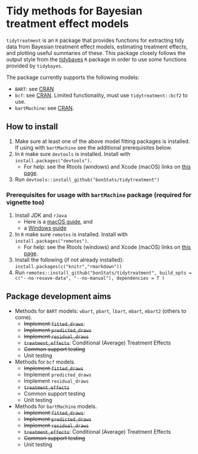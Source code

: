 # Tidy methods for Bayesian treatment effect models

`tidytreatment` is an `R` package that provides functions for extracting tidy data from Bayesian treatment effect models, estimating treatment effects, and plotting useful summaries of these. This package closely follows the output style from the [tidybayes](https://github.com/mjskay/tidybayes) `R` package in order to use some functions provided by `tidybayes`.

The package currently supports the following models:

- `BART`: see [CRAN](https://cran.r-project.org/package=BART)
- `bcf`: see [CRAN](https://cran.r-project.org/package=bcf). Limited functionality, must use `tidytreatment::bcf2` to use.
- `bartMachine`: see [CRAN](https://cran.r-project.org/package=bartMachine).

## How to install

1. Make sure at least one of the above model fitting packages is installed. If using with `bartMachine` see the additional prerequisites below.
2. In `R` make sure `devtools` is installed. Install with `install.packages("devtools")`.
    - For help: see the Rtools (windows) and Xcode (macOS) links on [this page](https://www.rstudio.com/products/rpackages/devtools/).
3. Run `devtools::install_github("bonStats/tidytreatment")`

### Prerequisites for usage with `bartMachine` package (required for vignette too)

1. Install JDK and `rJava`
    - Here is a [macOS guide](https://zhiyzuo.github.io/installation-rJava/), and
    - a [Windows guide](https://cimentadaj.github.io/blog/2018-05-25-installing-rjava-on-windows-10/installing-rjava-on-windows-10/)
2. In `R` make sure `remotes` is installed. Install with `install.packages("remotes")`.
    - For help: see the Rtools (windows) and Xcode (macOS) links on [this page](https://www.rstudio.com/products/rpackages/devtools/).
3. Install the following (if not already installed): `install.packages(c("knitr","rmarkdown"))`
4. Run `remotes::install_github("bonStats/tidytreatment", build_opts = c("--no-resave-data", "--no-manual"), dependencies = T )` 

## Package development aims

- Methods for `BART` models: `wbart`, `pbart`, `lbart`, `mbart`, `mbart2` (others to come).
    - ~~Implement `fitted_draws`~~:
    - ~~Implement `predicted_draws`~~
    - ~~Implement `residual_draws`~~
    - ~~`treatment_effects`~~: Conditional (Average) Treatment Effects
    - ~~Common support testing~~
    - Unit testing
- Methods for `bcf` models.
    - ~~Implement `fitted_draws`~~ 
    - Implement `predicted_draws`
    - Implement `residual_draws`
    - ~~`treatment_effects`~~
    - Common support testing
    - Unit testing
- Methods for `bartMachine` models.
    - ~~Implement `fitted_draws`~~:
    - ~~Implement `predicted_draws`~~
    - ~~Implement `residual_draws`~~
    - ~~`treatment_effects`~~: Conditional (Average) Treatment Effects
    - ~~Common support testing~~
    - Unit testing 

